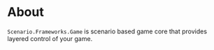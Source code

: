 # About

`Scenario.Frameworks.Game` is scenario based game core that provides layered control of your game.
